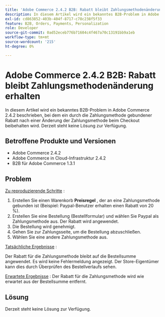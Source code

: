 ```yaml
---
title: 'Adobe Commerce 2.4.2 B2B: Rabatt bleibt Zahlungsmethodenänderung erhalten'
description: In diesem Artikel wird ein bekanntes B2B-Problem in Adobe Commerce 2.4.2 beschrieben, bei dem ein durch die Zahlungsmethode gebundener Rabatt nach einer Änderung der Zahlungsmethode beim Checkout beibehalten wird. Derzeit steht keine Lösung zur Verfügung.
exl-id: cd863852-403b-404f-8717-c78c238f5f33
feature: B2B, Orders, Payments, Personalization
role: Developer
source-git-commit: 0ad52eceb776b71604c4f467a70c13191bb9a1eb
workflow-type: tm+mt
source-wordcount: '215'
ht-degree: 0%

---
```


# Adobe Commerce 2.4.2 B2B: Rabatt bleibt Zahlungsmethodenänderung erhalten

In diesem Artikel wird ein bekanntes B2B-Problem in Adobe Commerce 2.4.2 beschrieben, bei dem ein durch die Zahlungsmethode gebundener Rabatt nach einer Änderung der Zahlungsmethode beim Checkout beibehalten wird. Derzeit steht keine Lösung zur Verfügung.

## Betroffene Produkte und Versionen

* Adobe Commerce 2.4.2
* Adobe Commerce in Cloud-Infrastruktur 2.4.2
* B2B für Adobe Commerce 1.3.1


## Problem

<u>Zu reproduzierende Schritte</u> :

1. Erstellen Sie einen Warenkorb **Preisregel** , der an eine Zahlungsmethode gebunden ist (Beispiel: Paypal-Benutzer erhalten einen Rabatt von 20 %).
1. Erstellen Sie eine Bestellung (Bestellformular) und wählen Sie Paypal als Zahlungsmethode aus. Der Rabatt wird angewendet.
1. Die Bestellung wird genehmigt.
1. Gehen Sie zur Zahlungsseite, um die Bestellung abzuschließen.
1. Wählen Sie eine andere Zahlungsmethode aus.

<u>Tatsächliche Ergebnisse</u> :

Der Rabatt für die Zahlungsmethode bleibt auf die Bestellsumme angewendet.  Es wird keine Fehlermeldung angezeigt. Der Store-Eigentümer kann dies durch Überprüfen des Bestellverlaufs sehen.

<u>Erwartete Ergebnisse</u> : Der Rabatt für die Zahlungsmethode wird wie erwartet aus der Bestellsumme entfernt.

## Lösung

Derzeit steht keine Lösung zur Verfügung.
